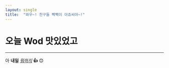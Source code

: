 ```yaml
---
layout: single
title:  "와우~! 친구들 빡빡이 아죠씨야~!"
---
```


# 오늘 Wod 맛있었고

***
아 **내일** <u>_뭐하지_</u> **👍** 😊